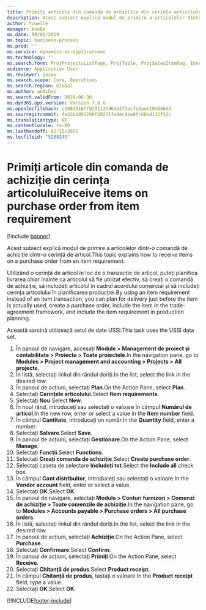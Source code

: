 ```yaml
---
title: Primiți articole din comanda de achiziție din cerința articolului
description: Acest subiect explică modul de primire a articolelor dintr-o comandă de achiziție dintr-o cerință de articol.
author: Yowelle
manager: AnnBe
ms.date: 08/06/2019
ms.topic: business-process
ms.prod: ''
ms.service: dynamics-ax-applications
ms.technology: ''
ms.search.form: ProjProjectsListPage, ProjTable, ProjSalesItemReq, InventItemIdLookupSimple, PurchCreateFromSalesOrder, VendAccountItemLookup, PurchTable, PurchEditLines
audience: Application User
ms.reviewer: josaw
ms.search.scope: Core, Operations
ms.search.region: Global
ms.author: andchoi
ms.search.validFrom: 2016-06-30
ms.dyn365.ops.version: Version 7.0.0
ms.openlocfilehash: c2083516ff929113fd6db377acfe5aeb104666dd
ms.sourcegitcommit: fa32b1893286f20271fa4ec4be8fc68bd135f53c
ms.translationtype: HT
ms.contentlocale: ro-RO
ms.lasthandoff: 02/15/2021
ms.locfileid: "5288243"
---
```

# <a name="receive-items-on-purchase-order-from-item-requirement"></a><span data-ttu-id="03ca5-103">Primiți articole din comanda de achiziție din cerința articolului</span><span class="sxs-lookup"><span data-stu-id="03ca5-103">Receive items on purchase order from item requirement</span></span>

[!include [banner](../../includes/banner.md)]

<span data-ttu-id="03ca5-104">Acest subiect explică modul de primire a articolelor dintr-o comandă de achiziție dintr-o cerință de articol.</span><span class="sxs-lookup"><span data-stu-id="03ca5-104">This topic explains how to receive items on a purchase order from an item requirement.</span></span>

<span data-ttu-id="03ca5-105">Utilizând o cerință de articol în loc de o tranzacție de articol, puteți planifica livrarea chiar înainte ca articolul să fie utilizat efectiv, să creați o comandă de achiziție, să includeți articolul în cadrul acordului comercial și să includeți cerința articolului în planificarea producției.</span><span class="sxs-lookup"><span data-stu-id="03ca5-105">By using an item requirement instead of an item transaction, you can plan for delivery just before the item is actually used, create a purchase order, include the item in the trade-agreement framework, and include the item requirement in production planning.</span></span> 

<span data-ttu-id="03ca5-106">Această sarcină utilizează setul de date USSI.</span><span class="sxs-lookup"><span data-stu-id="03ca5-106">This task uses the USSI data set.</span></span>

1. <span data-ttu-id="03ca5-107">În panoul de navigare, accesați **Module > Management de proiect și contabilitate > Proiecte > Toate proiectele**.</span><span class="sxs-lookup"><span data-stu-id="03ca5-107">In the navigation pane, go to **Modules > Project management and accounting > Projects > All projects**.</span></span>
2. <span data-ttu-id="03ca5-108">În listă, selectați linkul din rândul doriți.</span><span class="sxs-lookup"><span data-stu-id="03ca5-108">In the list, select the link in the desired row.</span></span>
3. <span data-ttu-id="03ca5-109">În panoul de acțiuni, selectați **Plan**.</span><span class="sxs-lookup"><span data-stu-id="03ca5-109">On the Action Pane, select **Plan**.</span></span>
4. <span data-ttu-id="03ca5-110">Selectați **Cerințele articolului**.</span><span class="sxs-lookup"><span data-stu-id="03ca5-110">Select **Item requirements**.</span></span>
5. <span data-ttu-id="03ca5-111">Selectați **Nou**.</span><span class="sxs-lookup"><span data-stu-id="03ca5-111">Select **New**.</span></span>
6. <span data-ttu-id="03ca5-112">În noul rând, introduceți sau selectați o valoare în câmpul **Numărul de articol**.</span><span class="sxs-lookup"><span data-stu-id="03ca5-112">In the new row, enter or select a value in the **Item number** field.</span></span>
7. <span data-ttu-id="03ca5-113">În câmpul **Cantitate**, introduceți un număr.</span><span class="sxs-lookup"><span data-stu-id="03ca5-113">In the **Quantity** field, enter a number.</span></span>
8. <span data-ttu-id="03ca5-114">Selectați **Salvare**.</span><span class="sxs-lookup"><span data-stu-id="03ca5-114">Select **Save**.</span></span>
9. <span data-ttu-id="03ca5-115">În panoul de acțiuni, selectați **Gestionare**.</span><span class="sxs-lookup"><span data-stu-id="03ca5-115">On the Action Pane, select **Manage**.</span></span>
10. <span data-ttu-id="03ca5-116">Selectați **Funcții**.</span><span class="sxs-lookup"><span data-stu-id="03ca5-116">Select **Functions**.</span></span>
11. <span data-ttu-id="03ca5-117">Selectați **Creați comanda de achiziție**.</span><span class="sxs-lookup"><span data-stu-id="03ca5-117">Select **Create purchase order**.</span></span>
12. <span data-ttu-id="03ca5-118">Selectați caseta de selectare **Includeți tot**.</span><span class="sxs-lookup"><span data-stu-id="03ca5-118">Select the **Include all** check box.</span></span>
13. <span data-ttu-id="03ca5-119">În câmpul **Cont distribuitor**, introduceți sau selectați o valoare.</span><span class="sxs-lookup"><span data-stu-id="03ca5-119">In the **Vendor account** field, enter or select a value.</span></span>
14. <span data-ttu-id="03ca5-120">Selectați **OK**.</span><span class="sxs-lookup"><span data-stu-id="03ca5-120">Select **OK**.</span></span>
15. <span data-ttu-id="03ca5-121">În panoul de navigare, selectați **Module > Conturi furnizori > Comenzi de achiziție > Toate comenzile de achiziție**.</span><span class="sxs-lookup"><span data-stu-id="03ca5-121">In the navigation pane, go to **Modules > Accounts payable > Purchase orders > All purchase orders**.</span></span>
16. <span data-ttu-id="03ca5-122">În listă, selectați linkul din rândul doriți.</span><span class="sxs-lookup"><span data-stu-id="03ca5-122">In the list, select the link in the desired row.</span></span>
17. <span data-ttu-id="03ca5-123">În panoul de acțiuni, selectați **Achiziție**.</span><span class="sxs-lookup"><span data-stu-id="03ca5-123">On the Action Pane, select **Purchase**.</span></span>
18. <span data-ttu-id="03ca5-124">Selectați **Confirmare**.</span><span class="sxs-lookup"><span data-stu-id="03ca5-124">Select **Confirm**.</span></span>
19. <span data-ttu-id="03ca5-125">În panoul de acțiuni, selectați **Primiți**.</span><span class="sxs-lookup"><span data-stu-id="03ca5-125">On the Action Pane, select **Receive**.</span></span>
20. <span data-ttu-id="03ca5-126">Selectați **Chitanță de produs**.</span><span class="sxs-lookup"><span data-stu-id="03ca5-126">Select **Product receipt**.</span></span>
21. <span data-ttu-id="03ca5-127">În câmpul **Chitanță de produs**, tastați o valoare.</span><span class="sxs-lookup"><span data-stu-id="03ca5-127">In the **Product receipt** field, type a value.</span></span>
22. <span data-ttu-id="03ca5-128">Selectați **OK**.</span><span class="sxs-lookup"><span data-stu-id="03ca5-128">Select **OK**.</span></span>



[!INCLUDE[footer-include](../../includes/footer-banner.md)]